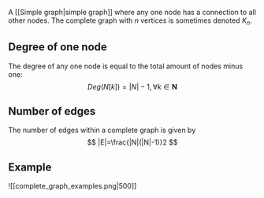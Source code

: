A [[Simple graph|simple graph]] where any one node has a connection to all other nodes. The complete graph with $n$ vertices is sometimes denoted $K_{n}$.
## Degree of one node
The degree of any one node is equal to the total amount of nodes minus one:
$$
Deg(N[k]) = |N| - 1 , \forall k \in \mathbf N
$$
## Number of edges
The number of edges within a complete graph is given by $$
|E|=\frac{|N|(|N|-1)}2
$$
## Example
![[complete_graph_examples.png|500]]